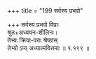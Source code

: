 +++
title = "199 सर्वस्य प्रभवो"

+++
सर्वस्य प्रभवो विप्राः  
श्रुत+अध्ययन-शीलिनः।  
तेभ्यः क्रिया-पराः श्रेष्ठास्  
तेभ्यो ऽप्य् अध्यात्मवित्तमाः  ॥ १.१९९ ॥